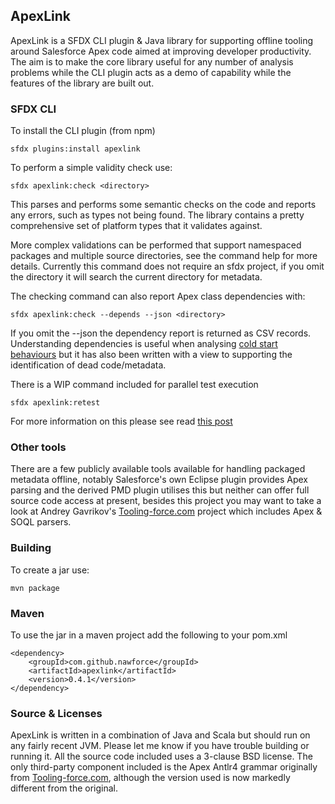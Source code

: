 
## ApexLink

ApexLink is a SFDX CLI plugin & Java library for supporting offline tooling around Salesforce Apex code aimed at
improving developer productivity. The aim is to make the core library useful for any number of analysis problems
while the CLI plugin acts as a demo of capability while the features of the library are built out.
 
### SFDX CLI

To install the CLI plugin (from npm)

    sfdx plugins:install apexlink

To perform a simple validity check use:

    sfdx apexlink:check <directory>

This parses and performs some semantic checks on the code and reports any errors, such as types not being found. The
library contains a pretty comprehensive set of platform types that it validates against.

More complex validations can be performed that support namespaced packages and multiple source directories, see the 
command help for more details. Currently this command does not require an sfdx project, if you omit the directory it 
will search the current directory for metadata.  

The checking command can also report Apex class dependencies with:

    sfdx apexlink:check --depends --json <directory>

If you omit the --json the dependency report is returned as CSV records. Understanding dependencies is useful when
analysing [cold start behaviours](https://nawforce.blog/2019/02/25/apex-cold-starts-and-class-caching-misses/) but
it has also been written with a view to supporting the identification of dead code/metadata. 

There is a WIP command included for parallel test execution

    sfdx apexlink:retest
    
 For more information on this please see read [this post](https://nawforce.blog/2019/06/09/parallel-unit-testing-via-sfdx-cli/)   

### Other tools
 
There are a few publicly available tools available for handling packaged metadata offline, notably Salesforce's own 
Eclipse plugin provides Apex parsing and the derived PMD plugin utilises this but neither can offer full source code
access at present, besides this project you may want to take a look at Andrey Gavrikov's 
[Tooling-force.com](https://github.com/neowit/tooling-force.com) project which includes Apex & SOQL parsers.   

### Building

To create a jar use:

    mvn package
     
### Maven

To use the jar in a maven project add the following to your pom.xml

    <dependency>
        <groupId>com.github.nawforce</groupId>
        <artifactId>apexlink</artifactId>
        <version>0.4.1</version>
    </dependency>

### Source & Licenses

ApexLink is written in a combination of Java and Scala but should run on any fairly recent JVM. Please let me know if 
you have trouble building or running it. All the source code included uses a 3-clause BSD license. The only third-party
component included is the Apex Antlr4 grammar originally from [Tooling-force.com](https://github.com/neowit/tooling-force.com),
although the version used is now markedly different from the original.  


